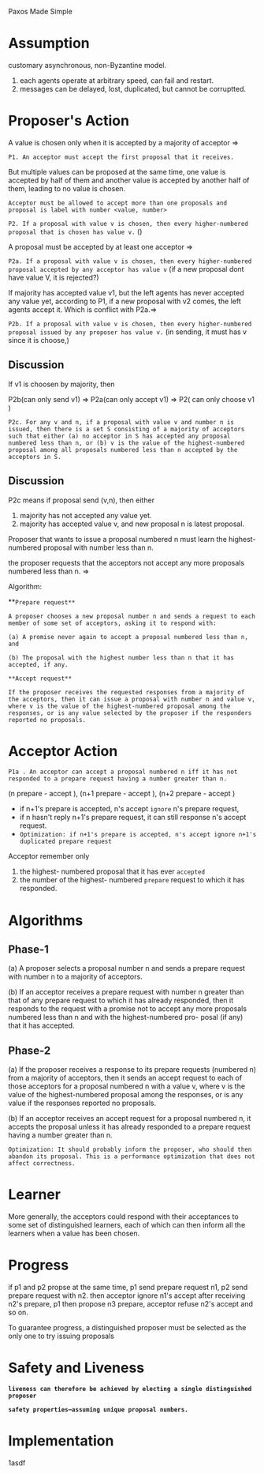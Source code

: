 Paxos Made Simple

# Assumption

customary asynchronous, non-Byzantine model.

1. each agents operate at arbitrary speed, can fail and restart.
2. messages can be delayed, lost, duplicated, but cannot be corruptted. 

# Proposer's Action

A value is chosen only when it is accepted by a majority of acceptor =>

`P1. An acceptor must accept the first proposal that it receives.`

But multiple values can be proposed at the same time, one value is accepted by half of them and another value is accepted by another half of them, leading to no value is chosen. 

`Acceptor must be allowed to accept more than one proposals and proposal is label with number <value, number> `

`P2. If a proposal with value v is chosen, then every higher-numbered proposal that is chosen has value v.` ()

A proposal must be accepted by at least one acceptor =>

`P2a. If a proposal with value v is chosen, then every higher-numbered proposal accepted by any acceptor has value v` (if a new proposal dont have value V, it is rejected?)

If majority has accepted value v1, but the left agents has never accepted any value yet, according to P1, if a new proposal with v2 comes, the left agents accept it. Which is conflict with P2a.=> 

`P2b. If a proposal with value v is chosen, then every higher-numbered proposal issued by any proposer has value v.` (in sending, it must has v since it is choose,)

## Discussion

If v1 is choosen by majority, then 

P2b(can only send v1) => P2a(can only accept v1) => P2( can only choose v1 )

`P2c. For any v and n, if a proposal with value v and number n is issued, then there is a set S consisting of a majority of acceptors such that either (a) no acceptor in S has accepted any proposal numbered less than n, or (b) v is the value of the highest-numbered proposal among all proposals numbered less than n accepted by the acceptors in S.`

## Discussion

P2c means if proposal send (v,n), then either

1. majority has not accepted any value yet. 
2. majority has accepted value v, and new proposal n is latest proposal.



Proposer that wants to issue a proposal numbered n must learn the highest-numbered proposal with number less than n.

the proposer requests that the acceptors not accept any more proposals numbered less than n.  =>

Algorithm:

**`Prepare request**`

`A proposer chooses a new proposal number n and sends a request to each member of some set of acceptors, asking it to respond with:`

`(a) A promise never again to accept a proposal numbered less than n, and`

`(b) The proposal with the highest number less than n that it has accepted, if any.`

`**Accept request**`

`If the proposer receives the requested responses from a majority of the acceptors, then it can issue a proposal with number n and value v, where v is the value of the highest-numbered proposal among the responses, or is any value selected by the proposer if the responders reported no proposals.`





# Acceptor Action

`P1a . An acceptor can accept a proposal numbered n iff it has not responded to a prepare request having a number greater than n.` 

(n prepare - accept ), (n+1 prepare - accept ), (n+2 prepare - accept )

- if n+1's prepare is accepted, n's accept `ignore` n's prepare request, 
- if n hasn't reply n+1's prepare request, it can still response n's accept request.
- `Optimization: if n+1's prepare is accepted, n's accept ignore n+1's duplicated prepare request`

Acceptor remember only 

1. the highest- numbered proposal that it has ever `accepted` 
2. the number of the highest- numbered `prepare` request to which it has responded.

# Algorithms

## Phase-1

(a) A proposer selects a proposal number n and sends a prepare request with number n to a majority of acceptors.

(b) If an acceptor receives a prepare request with number n greater than that of any prepare request to which it has already responded, then it responds to the request with a promise not to accept any more proposals numbered less than n and with the highest-numbered pro- posal (if any) that it has accepted.

## Phase-2

(a) If the proposer receives a response to its prepare requests (numbered n) from a majority of acceptors, then it sends an accept request to each of those acceptors for a proposal numbered n with a value v, where v is the value of the highest-numbered proposal among the responses, or is any value if the responses reported no proposals.

(b) If an acceptor receives an accept request for a proposal numbered n, it accepts the proposal unless it has already responded to a prepare request having a number greater than n.



`Optimization: It should probably inform the proposer, who should then abandon its proposal. This is a performance optimization that does not affect correctness.`

# Learner

More generally, the acceptors could respond with their acceptances to some set of distinguished learners, each of which can then inform all the learners when a value has been chosen.

# Progress

if p1 and p2 propse at the same time, p1 send prepare request n1, p2 send prepare request with n2. then acceptor ignore n1's accept after receiving n2's prepare, p1 then propose n3 prepare, acceptor refuse n2's accept and so on. 

To guarantee progress, a distinguished proposer must be selected as the only one to try issuing proposals

# Safety and Liveness

**`liveness can therefore be achieved by electing a single distinguished proposer`**

**`safety properties—assuming unique proposal numbers.`**

# Implementation

1asdf

